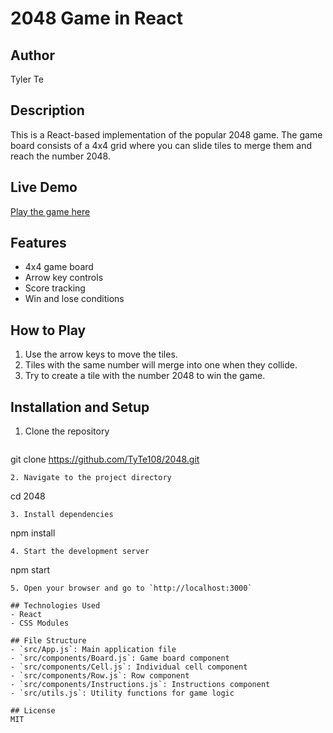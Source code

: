 # 2048 Game in React

## Author
Tyler Te

## Description
This is a React-based implementation of the popular 2048 game. The game board consists of a 4x4 grid where you can slide tiles to merge them and reach the number 2048.

## Live Demo
[Play the game here](https://2048-tylerte.netlify.app/)

## Features
- 4x4 game board
- Arrow key controls
- Score tracking
- Win and lose conditions

## How to Play
1. Use the arrow keys to move the tiles.
2. Tiles with the same number will merge into one when they collide.
3. Try to create a tile with the number 2048 to win the game.

## Installation and Setup
1. Clone the repository
   ```
git clone https://github.com/TyTe108/2048.git
   ```
2. Navigate to the project directory
   ```
cd 2048
   ```
3. Install dependencies
   ```
npm install
   ```
4. Start the development server
   ```
npm start
   ```
5. Open your browser and go to `http://localhost:3000`

## Technologies Used
- React
- CSS Modules

## File Structure
- `src/App.js`: Main application file
- `src/components/Board.js`: Game board component
- `src/components/Cell.js`: Individual cell component
- `src/components/Row.js`: Row component
- `src/components/Instructions.js`: Instructions component
- `src/utils.js`: Utility functions for game logic

## License
MIT